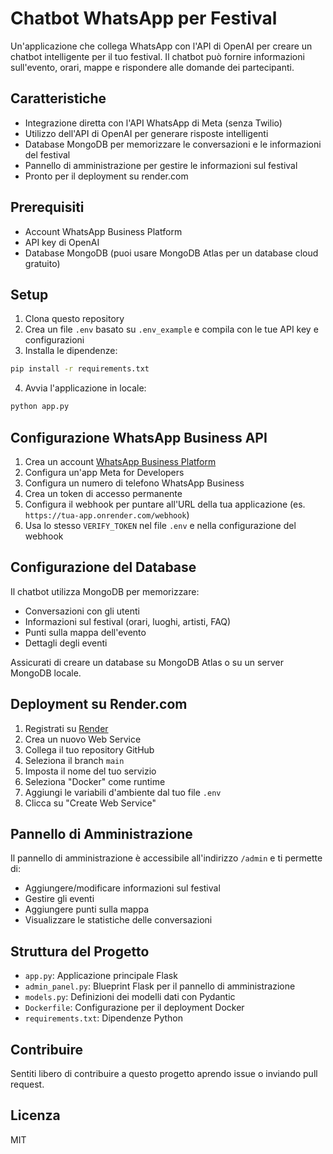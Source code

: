 # Chatbot WhatsApp per Festival

Un'applicazione che collega WhatsApp con l'API di OpenAI per creare un chatbot intelligente per il tuo festival. Il chatbot può fornire informazioni sull'evento, orari, mappe e rispondere alle domande dei partecipanti.

## Caratteristiche

- Integrazione diretta con l'API WhatsApp di Meta (senza Twilio)
- Utilizzo dell'API di OpenAI per generare risposte intelligenti
- Database MongoDB per memorizzare le conversazioni e le informazioni del festival
- Pannello di amministrazione per gestire le informazioni sul festival
- Pronto per il deployment su render.com

## Prerequisiti

- Account WhatsApp Business Platform
- API key di OpenAI
- Database MongoDB (puoi usare MongoDB Atlas per un database cloud gratuito)

## Setup

1. Clona questo repository
2. Crea un file `.env` basato su `.env_example` e compila con le tue API key e configurazioni
3. Installa le dipendenze:

```bash
pip install -r requirements.txt
```

4. Avvia l'applicazione in locale:

```bash
python app.py
```

## Configurazione WhatsApp Business API

1. Crea un account [WhatsApp Business Platform](https://developers.facebook.com/docs/whatsapp/cloud-api/get-started)
2. Configura un'app Meta for Developers
3. Configura un numero di telefono WhatsApp Business
4. Crea un token di accesso permanente
5. Configura il webhook per puntare all'URL della tua applicazione (es. `https://tua-app.onrender.com/webhook`)
6. Usa lo stesso `VERIFY_TOKEN` nel file `.env` e nella configurazione del webhook

## Configurazione del Database

Il chatbot utilizza MongoDB per memorizzare:

- Conversazioni con gli utenti
- Informazioni sul festival (orari, luoghi, artisti, FAQ)
- Punti sulla mappa dell'evento
- Dettagli degli eventi

Assicurati di creare un database su MongoDB Atlas o su un server MongoDB locale.

## Deployment su Render.com

1. Registrati su [Render](https://render.com/)
2. Crea un nuovo Web Service
3. Collega il tuo repository GitHub
4. Seleziona il branch `main`
5. Imposta il nome del tuo servizio
6. Seleziona "Docker" come runtime
7. Aggiungi le variabili d'ambiente dal tuo file `.env`
8. Clicca su "Create Web Service"

## Pannello di Amministrazione

Il pannello di amministrazione è accessibile all'indirizzo `/admin` e ti permette di:

- Aggiungere/modificare informazioni sul festival
- Gestire gli eventi
- Aggiungere punti sulla mappa
- Visualizzare le statistiche delle conversazioni

## Struttura del Progetto

- `app.py`: Applicazione principale Flask
- `admin_panel.py`: Blueprint Flask per il pannello di amministrazione
- `models.py`: Definizioni dei modelli dati con Pydantic
- `Dockerfile`: Configurazione per il deployment Docker
- `requirements.txt`: Dipendenze Python

## Contribuire

Sentiti libero di contribuire a questo progetto aprendo issue o inviando pull request.

## Licenza

MIT 